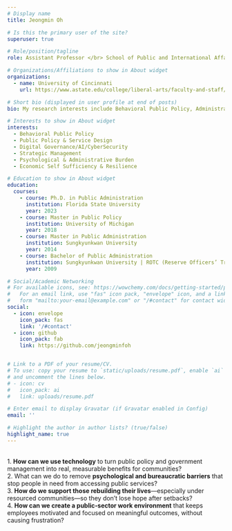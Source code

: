 ```yaml
---
# Display name
title: Jeongmin Oh

# Is this the primary user of the site?
superuser: true

# Role/position/tagline
role: Assistant Professor </br> School of Public and International Affairs </br> </br> Faculty Fellows </br> Center for Cyber Strategy and Policy </br> School of Public and International Affairs

# Organizations/Affiliations to show in About widget
organizations:
  - name: University of Cincinnati
    url: https://www.astate.edu/college/liberal-arts/faculty-and-staff/political-science/

# Short bio (displayed in user profile at end of posts)
bio: My research interests include Behavioral Public Policy, Administrative Burden and Digital Governance.

# Interests to show in About widget
interests:
  - Behavioral Public Policy
  - Public Policy & Service Design
  - Digital Governance/AI/CyberSecurity
  - Strategic Management
  - Psychological & Administrative Burden
  - Economic Self Sufficiency & Resilience

# Education to show in About widget
education:
  courses:
    - course: Ph.D. in Public Administration
      institution: Florida State University
      year: 2023 
    - course: Master in Public Policy
      institution: University of Michigan
      year: 2018
    - course: Master in Public Administration
      institution: Sungkyunkwan University
      year: 2014      
    - course: Bachelor of Public Administration 
      institution: Sungkyunkwan University | ROTC (Reserve Officers’ Training Corps)
      year: 2009

# Social/Academic Networking
# For available icons, see: https://wowchemy.com/docs/getting-started/page-builder/#icons
#   For an email link, use "fas" icon pack, "envelope" icon, and a link in the
#   form "mailto:your-email@example.com" or "/#contact" for contact widget.
social:
  - icon: envelope
    icon_pack: fas
    link: '/#contact'
  - icon: github
    icon_pack: fab
    link: https://github.com/jeongminfoh


# Link to a PDF of your resume/CV.
# To use: copy your resume to `static/uploads/resume.pdf`, enable `ai` icons in `params.toml`,
# and uncomment the lines below.
# - icon: cv
#   icon_pack: ai
#   link: uploads/resume.pdf

# Enter email to display Gravatar (if Gravatar enabled in Config)
email: ''

# Highlight the author in author lists? (true/false)
highlight_name: true
---
```

</br> 
1. <b>How can we use technology</b> to turn public policy and government management into real, measurable benefits for communities? </br>
2. What can we do to remove <b>psychological and bureaucratic barriers</b> that stop people in need from accessing public services?   </br>
3. <b>How do we support those rebuilding their lives</b>—especially under resourced communities—so they don’t lose hope after setbacks? </br>
4. <b>How can we create a public‐sector work environment</b> that keeps employees motivated and focused on meaningful outcomes, without causing frustration? 


